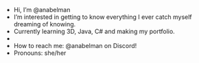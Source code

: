 -  Hi, I’m @anabelman
-  I’m interested in getting to know everything I ever catch myself dreaming of knowing. 
-  Currently learning 3D, Java, C# and making my portfolio.
- 
-  How to reach me: @anabelman on Discord!
-  Pronouns: she/her

<!---
anabelman/anabelman is a ✨ special ✨ repository because its `README.md` (this file) appears on your GitHub profile.
You can click the Preview link to take a look at your changes.
--->
